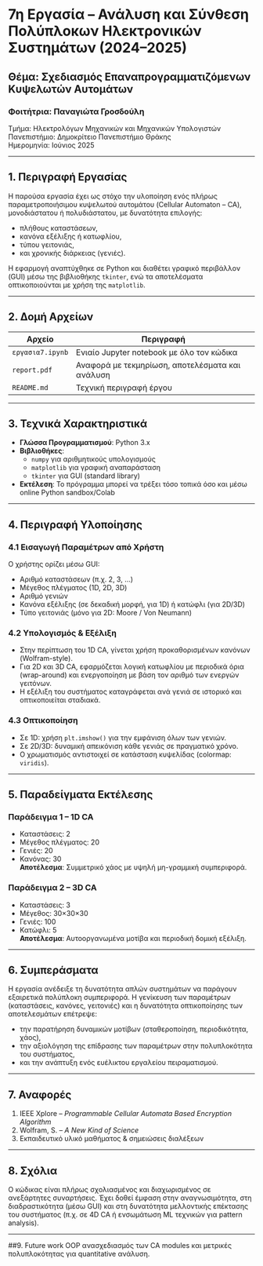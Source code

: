 # 7η Εργασία – Ανάλυση και Σύνθεση Πολύπλοκων Ηλεκτρονικών Συστημάτων (2024–2025)
## Θέμα: Σχεδιασμός Επαναπρογραμματιζόμενων Κυψελωτών Αυτομάτων

### Φοιτήτρια: Παναγιώτα Γροσδούλη  
 Τμήμα: Ηλεκτρολόγων Μηχανικών και Μηχανικών Υπολογιστών  
Πανεπιστήμιο: Δημοκρίτειο Πανεπιστήμιο Θράκης  
Ημερομηνία: Ιούνιος 2025

---

## 1. Περιγραφή Εργασίας

Η παρούσα εργασία έχει ως στόχο την υλοποίηση ενός πλήρως παραμετροποιήσιμου κυψελωτού αυτομάτου (Cellular Automaton – CA), μονοδιάστατου ή πολυδιάστατου, με δυνατότητα επιλογής:

- πλήθους καταστάσεων,
- κανόνα εξέλιξης ή κατωφλίου,
- τύπου γειτονιάς,
- και χρονικής διάρκειας (γενιές).

Η εφαρμογή αναπτύχθηκε σε Python και διαθέτει γραφικό περιβάλλον (GUI) μέσω της βιβλιοθήκης `tkinter`, ενώ τα αποτελέσματα οπτικοποιούνται με χρήση της `matplotlib`.

---

## 2. Δομή Αρχείων

| Αρχείο | Περιγραφή |
|--------|-----------|
| `εργασια7.ipynb` | Ενιαίο Jupyter notebook με όλο τον κώδικα |
| `report.pdf` | Αναφορά με τεκμηρίωση, αποτελέσματα και ανάλυση |
| `README.md` | Τεχνική περιγραφή έργου |

---

## 3. Τεχνικά Χαρακτηριστικά

- **Γλώσσα Προγραμματισμού**: Python 3.x
- **Βιβλιοθήκες**:
  - `numpy` για αριθμητικούς υπολογισμούς
  - `matplotlib` για γραφική αναπαράσταση
  - `tkinter` για GUI (standard library)
- **Εκτέλεση**: Το πρόγραμμα μπορεί να τρέξει τόσο τοπικά όσο και μέσω online Python sandbox/Colab

---

## 4. Περιγραφή Υλοποίησης

### 4.1 Εισαγωγή Παραμέτρων από Χρήστη

Ο χρήστης ορίζει μέσω GUI:
- Αριθμό καταστάσεων (π.χ. 2, 3, …)
- Μέγεθος πλέγματος (1D, 2D, 3D)
- Αριθμό γενιών
- Κανόνα εξέλιξης (σε δεκαδική μορφή, για 1D) ή κατώφλι (για 2D/3D)
- Τύπο γειτονιάς (μόνο για 2D: Moore / Von Neumann)

### 4.2 Υπολογισμός & Εξέλιξη

- Στην περίπτωση του 1D CA, γίνεται χρήση προκαθορισμένων κανόνων (Wolfram-style).
- Για 2D και 3D CA, εφαρμόζεται λογική κατωφλίου με περιοδικά όρια (wrap-around) και ενεργοποίηση με βάση τον αριθμό των ενεργών γειτόνων.
- Η εξέλιξη του συστήματος καταγράφεται ανά γενιά σε ιστορικό και οπτικοποιείται σταδιακά.

### 4.3 Οπτικοποίηση

- Σε 1D: χρήση `plt.imshow()` για την εμφάνιση όλων των γενιών.
- Σε 2D/3D: δυναμική απεικόνιση κάθε γενιάς σε πραγματικό χρόνο.
- Ο χρωματισμός αντιστοιχεί σε κατάσταση κυψελίδας (colormap: `viridis`).

---

## 5. Παραδείγματα Εκτέλεσης

### Παράδειγμα 1 – 1D CA
- Καταστάσεις: 2
- Μέγεθος πλέγματος: 20
- Γενιές: 20
- Κανόνας: 30  
**Αποτέλεσμα**: Συμμετρικό χάος με υψηλή μη-γραμμική συμπεριφορά.

### Παράδειγμα 2 – 3D CA
- Καταστάσεις: 3
- Μέγεθος: 30×30×30
- Γενιές: 100
- Κατώφλι: 5  
**Αποτέλεσμα**: Αυτοοργανωμένα μοτίβα και περιοδική δομική εξέλιξη.

---

## 6. Συμπεράσματα

Η εργασία ανέδειξε τη δυνατότητα απλών συστημάτων να παράγουν εξαιρετικά πολύπλοκη συμπεριφορά. Η γενίκευση των παραμέτρων (καταστάσεις, κανόνες, γειτονιές) και η δυνατότητα οπτικοποίησης των αποτελεσμάτων επέτρεψε:

- την παρατήρηση δυναμικών μοτίβων (σταθεροποίηση, περιοδικότητα, χάος),
- την αξιολόγηση της επίδρασης των παραμέτρων στην πολυπλοκότητα του συστήματος,
- και την ανάπτυξη ενός ευέλικτου εργαλείου πειραματισμού.

---

## 7. Αναφορές

1. IEEE Xplore – *Programmable Cellular Automata Based Encryption Algorithm*
2. Wolfram, S. – *A New Kind of Science*
3. Εκπαιδευτικό υλικό μαθήματος & σημειώσεις διαλέξεων

---

## 8. Σχόλια

Ο κώδικας είναι πλήρως σχολιασμένος και διαχωρισμένος σε ανεξάρτητες συναρτήσεις. Έχει δοθεί έμφαση στην αναγνωσιμότητα, στη διαδραστικότητα (μέσω GUI) και στη δυνατότητα μελλοντικής επέκτασης του συστήματος (π.χ. σε 4D CA ή ενσωμάτωση ML τεχνικών για pattern analysis).

---
##9. Future work
OOP ανασχεδιασμός των CA modules και μετρικές πολυπλοκότητας για quantitative ανάλυση.

